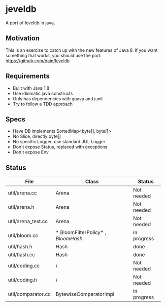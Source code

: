 # jeveldb
A port of leveldb in java.

## Motivation

This is an exercise to catch up with the new features of Java 8.
If you want something that works, you should use the port:
https://github.com/dain/leveldb

## Requirements

* Built with Java 1.8
* Use idiomatic java constructs
* Only has dependencies with guava and junit
* Try to follow a TDD approach

## Specs

* Have DB implements SortedMap<byte[], byte[]>
* No Slice, directly byte[]
* No specific Logger, use standard JUL Logger
* Don't expose Status, replaced with exceptions
* Don't expose Env

## Status

| File  | Class  | Status |
| ------------ | --------------- | ----- |
| util/arena.cc | Arena | Not needed |
| util/arena.h | Arena | Not needed |
| util/arena_test.cc | Arena | Not needed |
| util/bloom.cc | * BloomFilterPolicy* , *BloomHash* | in progress |
| util/hash.h | Hash | done |
| util/hash.cc | Hash | done |
| util/coding.cc | / | Not needed |
| util/coding.h | / | Not needed |
| util/comparator.cc | BytewiseComparatorImpl | in progress |


